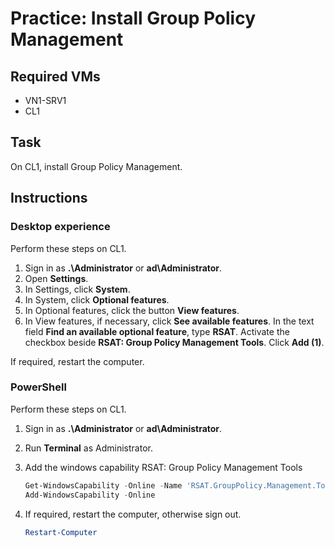 # Practice: Install Group Policy Management

## Required VMs

* VN1-SRV1
* CL1

## Task

On CL1, install Group Policy Management.

## Instructions

### Desktop experience

Perform these steps on CL1.

1. Sign in as **.\Administrator** or **ad\Administrator**.
1. Open **Settings**.
1. In Settings, click **System**.
1. In System, click **Optional features**.
1. In Optional features, click the button **View features**.
1. In View features, if necessary, click **See available features**. In the text field **Find an available optional feature**, type **RSAT**. Activate the checkbox beside **RSAT: Group Policy Management Tools**. Click **Add (1)**.

If required, restart the computer.

### PowerShell

Perform these steps on CL1.

1. Sign in as **.\Administrator** or **ad\Administrator**.
1. Run **Terminal** as Administrator.
1. Add the windows capability RSAT: Group Policy Management Tools

    ````powershell
    Get-WindowsCapability -Online -Name 'RSAT.GroupPolicy.Management.Tools*' |
    Add-WindowsCapability -Online    
    ````

1. If required, restart the computer, otherwise sign out.

    ````powershell
    Restart-Computer
    ````
